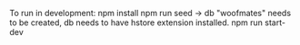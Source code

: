 To run in development:
npm install
npm run seed -> db "woofmates" needs to be created, db needs to have hstore extension installed.
npm run start-dev
